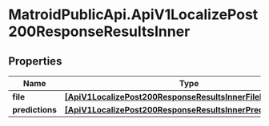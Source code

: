 # MatroidPublicApi.ApiV1LocalizePost200ResponseResultsInner

## Properties

Name | Type | Description | Notes
------------ | ------------- | ------------- | -------------
**file** | [**[ApiV1LocalizePost200ResponseResultsInnerFileInner]**](ApiV1LocalizePost200ResponseResultsInnerFileInner.md) |  | [optional] 
**predictions** | [**[ApiV1LocalizePost200ResponseResultsInnerPredictionsInner]**](ApiV1LocalizePost200ResponseResultsInnerPredictionsInner.md) |  | [optional] 


